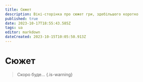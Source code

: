```yaml
---
title: Сюжет
description: Вікі-сторінка про сюжет гри, здебільшого коротко
published: true
date: 2023-10-17T18:55:43.585Z
tags: ua
editor: markdown
dateCreated: 2023-10-15T10:05:50.913Z
---
```


# Сюжет
> Скоро буде...
{.is-warning}
